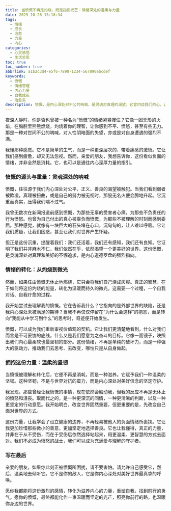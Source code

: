 ```yaml
---
title: 当愤慨不再是灼烧，而是指引光芒：情绪深处的温柔与力量
date: 2025-10-28 15:18:34
tags:
  - 情绪
  - 成长
  - 治愈
  - 力量
  - 内心
categories:
  - 心灵感悟
  - 生活哲思
toc: true
toc_number: true
abbrlink: a1b2c3d4-e5f6-7890-1234-567890abcdef
keywords:
  - 愤慨
  - 情绪管理
  - 内心力量
  - 自我成长
  - 治愈系
description: 愤慨，是内心深处对不公的呐喊，是灵魂对真理的渴望。它曾灼烧我们的心，让我们感到无助与疲惫。但当我们学会倾听这份情绪，理解它的源头，便会发现，愤慨并非终点，而是通往温柔、坚韧与希望的桥梁。这篇文章，将带你一同探索如何将这份激烈的感情，转化为滋养内心的力量，重塑自我，找到前行的勇气。
---
```


夜深人静时，你是否也曾被一种名为“愤慨”的情绪紧紧攫住？它像一团无形的火焰，在胸腔里熊熊燃烧，灼烧着你的理智，让你感到不平、愤怒，甚至有些无力。那是一种对世间不公的呐喊，对人性阴暗面的失望，亦或是对自身遭遇的强烈不满。

我懂那种感觉。它不是简单的生气，而是一种更深层次的、带着痛感的激愤。它让我们感到疲惫，却又无法忽视。然而，亲爱的朋友，我想告诉你，这份看似负面的情绪，并非全然是消耗。它，也可以是通往内心深厚力量的指引。

### 愤慨的源头与重量：灵魂深处的呐喊

愤慨，往往源于我们内心深处对公平、正义、善良的渴望被触犯。当我们看到弱者被欺凌，真理被扭曲，或是自己的努力被无视时，那股无名火便会腾地升起。它沉重而真实，压得我们喘不过气。

我曾无数次在新闻报道前感到愤慨，为那些无辜的受害者心痛，为那些不负责任的行为愤怒。也曾为自己付出的真心被辜负而愤慨，为那些不被理解的时刻而感到委屈。那种感觉，就像有一块巨大的石头堵在心口，沉甸甸的，让人难以呼吸。它让我们质疑，让我们困惑，甚至让我们对世界产生怀疑。

但正是这份沉重，提醒着我们：我们还活着，我们还有感知，我们还有良知。它证明了我们并非麻木不仁，我们依然在乎，依然渴望一个更美好的世界。这份愤慨，是灵魂深处对真理和美好的不懈追求，是内心道德罗盘的强烈指向。

### 情绪的转化：从灼烧到微光

然而，如果任由愤慨无休止地燃烧，它只会将我们自己烧成灰烬。真正的智慧，在于如何将这份灼烧的能量，转化为温暖而持久的微光。这需要一个过程，一个自我对话、自我疗愈的过程。

我开始尝试去理解我的愤慨。它在告诉我什么？它指向的是外部世界的缺陷，还是我内心深处未被满足的期待？当我不再仅仅停留在“为什么会这样”的抱怨，而是转向“我能从中学习到什么”的思考时，奇迹便开始发生。

愤慨，可以成为我们重新审视价值观的契机。它让我们更清楚地看到，什么对我们而言是不可妥协的底线，什么又是我们愿意为之奋斗的目标。它像一面镜子，映照出我们内心最柔软也最坚韧的部分。这份情绪，不再是单纯的破坏力，而是一种强大的驱动力，推动我们去思考、去改变，哪怕只是从自身做起。

### 拥抱这份力量：温柔的坚韧

当愤慨被理解和转化后，它便不再是消耗，而是一种滋养。它赋予我们一种温柔的坚韧。这种坚韧，不是与世界对抗的蛮力，而是内心深处对美好信念的坚定守护。

我发现，那些曾经让我愤慨的事情，现在依然会触动我，但我的反应不再是无休止的愤怒和沮丧。取而代之的，是一种更深沉的同情，一种更清晰的判断，以及一种更坚定的行动意愿。我开始明白，改变世界固然重要，但更重要的是，先改变自己面对世界的方式。

这份力量，让我学会了设立健康的边界，不再轻易被他人的负面情绪所裹挟。它让我更加珍惜那些微小的善意，更加坚定地选择善良。它也让我懂得，真正的力量，并非在于从不受伤，而在于受伤后依然选择站起来，用更温柔、更智慧的方式去面对。我们不必成为愤怒的战士，我们可以成为充满爱与理解的守护者。

### 写在最后

亲爱的朋友，如果你此刻正被愤慨所困扰，请不要害怕。请允许自己感受它，然后，温柔地去倾听它。它不是你的敌人，它是你内心深处对美好世界最真挚的呼唤。

愿你我都能将这份激烈的感情，转化为滋养内心的力量，重塑自我，找到前行的勇气。愿你的愤慨，最终都能化作一束温暖而坚定的光芒，照亮你前行的路，也温暖你身边的世界。